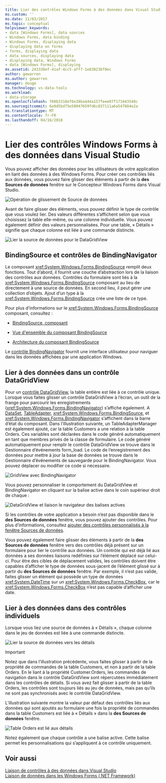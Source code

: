```yaml
---
title: Lier des contrôles Windows Forms à des données dans Visual Studio | Documents Microsoft
ms.custom: ''
ms.date: 11/03/2017
ms.topic: conceptual
helpviewer_keywords:
- data [Windows Forms], data sources
- Windows Forms, data binding
- Windows Forms, displaying data
- displaying data on forms
- forms, displaying data
- data sources, displaying data
- displaying data, Windows Forms
- data [Windows Forms], displaying
ms.assetid: 243338ef-41af-4cc5-aff7-1e830236f0ec
author: gewarren
ms.author: gewarren
manager: douge
ms.technology: vs-data-tools
ms.workload:
- data-storage
ms.openlocfilehash: f60b3318ef6e38ba444a157feee07f173443540c
ms.sourcegitcommit: 6a9d5bd75e50947659fd6c837111a6a547884e2a
ms.translationtype: MT
ms.contentlocale: fr-FR
ms.lasthandoff: 04/16/2018
---
```

# <a name="bind-windows-forms-controls-to-data-in-visual-studio"></a>Lier des contrôles Windows Forms à des données dans Visual Studio
Vous pouvez afficher des données pour les utilisateurs de votre application en liant des données à des Windows Forms. Pour créer ces contrôles liés aux données, vous pouvez faire glisser des éléments à partir de la **des Sources de données** fenêtre sur le Concepteur Windows Forms dans Visual Studio.
  
![Opération de glissement de Source de données](../data-tools/media/raddata-data-source-drag-operation.png "opération de glissement de raddata Source de données")

Avant de faire glisser des éléments, vous pouvez définir le type de contrôle que vous voulez lier. Des valeurs différentes s’affichent selon que vous choisissez la table elle-même, ou une colonne individuelle.  Vous pouvez également définir des valeurs personnalisées. Pour une table, « Détails » signifie que chaque colonne est liée à une commande distincte.  

![Lier la source de données pour le DataGridView](../data-tools/media/raddata-bind-data-source-to-datagridview.png "raddata source de données liée au DataGridView")  
  
## <a name="bindingsource-and-bindingnavigator-controls"></a>BindingSource et contrôles de BindingNavigator
Le composant <xref:System.Windows.Forms.BindingSource> remplit deux fonctions. Tout d’abord, il fournit une couche d’abstraction lors de la liaison des contrôles aux données. Contrôles du formulaire sont liés à la <xref:System.Windows.Forms.BindingSource> composant au lieu de directement à une source de données. En second lieu, il peut gérer une collection d’objets. Ajout d’un type à la <xref:System.Windows.Forms.BindingSource> crée une liste de ce type.  
  
Pour plus d’informations sur le <xref:System.Windows.Forms.BindingSource> composant, consultez :  
  
-   [BindingSource, composant](/dotnet/framework/winforms/controls/bindingsource-component)  
  
-   [Vue d'ensemble du composant BindingSource](/dotnet/framework/winforms/controls/bindingsource-component-overview)  
  
-   [Architecture du composant BindingSource](/dotnet/framework/winforms/controls/bindingsource-component-architecture)  
  
Le [contrôle BindingNavigator](/dotnet/framework/winforms/controls/bindingnavigator-control-windows-forms) fournit une interface utilisateur pour naviguer dans les données affichées par une application Windows.

## <a name="bind-to-data-in-a-datagridview-control"></a>Lier à des données dans un contrôle DataGridView  
Pour un [contrôle DataGridView](/dotnet/framework/winforms/controls/datagridview-control-overview-windows-forms), la table entière est liée à ce contrôle unique. Lorsque vous faites glisser un contrôle DataGridView à l’écran, un outil de la frange pour parcourir les enregistrements (<xref:System.Windows.Forms.BindingNavigator>) s’affiche également. A [DataSet](../data-tools/dataset-tools-in-visual-studio.md), [TableAdapter](../data-tools/create-and-configure-tableadapters.md), <xref:System.Windows.Forms.BindingSource>, et <xref:System.Windows.Forms.BindingNavigator> s’affichent dans la barre d’état du composant. Dans l’illustration suivante, un TableAdapterManager est également ajouté, car la table Customers a une relation à la table Orders. Ces variables sont déclarées dans le code généré automatiquement en tant que membres privés de la classe de formulaire. Le code généré automatiquement pour remplir le contrôle DataGridView se trouve dans le Gestionnaire d’événements form_load. Le code de l’enregistrement des données pour mettre à jour la base de données se trouve dans le Gestionnaire d’événements de sauvegarde pour le BindingNavigator. Vous pouvez déplacer ou modifier ce code si nécessaire.  
  
![GridView avec BindingNavigator](../data-tools/media/raddata-gridview-with-bindingnavigator.png "raddata GridView avec BindingNavigator")  
  
Vous pouvez personnaliser le comportement du DataGridView et BindingNavigator en cliquant sur la balise active dans le coin supérieur droit de chaque :  
  
![DataGridView et liaison le navigateur des balises actives](../data-tools/media/raddata-datagridview-and-binding-navigator-smart-tags.png "raddata DataGridView et liaison le navigateur des balises actives")  
  
Si les contrôles de votre application a besoin n’est pas disponible dans le **des Sources de données** fenêtre, vous pouvez ajouter des contrôles. Pour plus d’informations, consultez [ajouter des contrôles personnalisés à la fenêtre Sources de données](../data-tools/add-custom-controls-to-the-data-sources-window.md).  
  
Vous pouvez également faire glisser des éléments à partir de la **des Sources de données** fenêtre vers des contrôles déjà présent sur un formulaire pour lier le contrôle aux données. Un contrôle qui est déjà lié aux données a ses données liaisons redéfinies sur l’élément déplacé sur celui-ci. Pour être des cibles de déplacement valides, les contrôles doivent être capables d’afficher le type de données sous-jacent de l’élément glissé sur à partir du **des Sources de données** fenêtre. Par exemple, il n’est pas valide, faites glisser un élément qui possède un type de données <xref:System.DateTime> sur un <xref:System.Windows.Forms.CheckBox>, car le <xref:System.Windows.Forms.CheckBox> n’est pas capable d’afficher une date.  
  
## <a name="bind-to-data-in-individual-controls"></a>Lier à des données dans des contrôles individuels  
Lorsque vous liez une source de données à « Détails », chaque colonne dans le jeu de données est liée à une commande distincte.  
  
![Lier la source de données vers les détails](../data-tools/media/raddata-bind-data-source-to-details.png "raddata source de données liée aux détails")  
  
> [!IMPORTANT]
> Notez que dans l’illustration précédente, vous faites glisser à partir de la propriété de commandes de la table Customers, et non à partir de la table Orders. En le liant à la propriété Customer.Orders, les commandes de navigation dans le contrôle DataGridView sont répercutées immédiatement dans les contrôles de détails. Si vous avez fait glisser à partir de la table Orders, les contrôles sont toujours liés au jeu de données, mais pas qu’ils ne sont pas synchronisés avec le contrôle DataGridView.  
  
L’illustration suivante montre la valeur par défaut des contrôles liés aux données qui sont ajoutés au formulaire une fois la propriété de commandes dans la table Customers est liée à « Détails » dans la **des Sources de données** fenêtre.  
  
![Table Orders est lié aux détails](../data-tools/media/raddata-orders-table-bound-to-details.png "raddata commandes tableau lié détails")  
  
Notez également que chaque contrôle a une balise active. Cette balise permet les personnalisations qui s’appliquent à ce contrôle uniquement.
  
## <a name="see-also"></a>Voir aussi
[Liaison de contrôles à des données dans Visual Studio](../data-tools/bind-controls-to-data-in-visual-studio.md)  
[Liaison de données dans les Windows Forms (.NET Framework)](/dotnet/framework/winforms/windows-forms-data-binding)